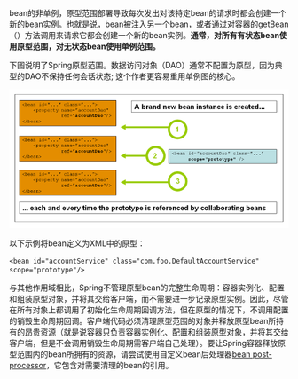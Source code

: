 bean的非单例，原型范围部署导致每次发出对该特定bean的请求时都会创建一个新的bean实例。也就是说，bean被注入另一个bean，或者通过对容器的getBean（）方法调用来请求它都会创建一个新的bean实例。**通常，对所有有状态bean使用原型范围，对无状态bean使用单例范围。**

下图说明了Spring原型范围。数据访问对象（DAO）通常不配置为原型，因为典型的DAO不保持任何会话状态; 这个作者更容易重用单例图的核心。

![](/assets/prototype.png)

以下示例将bean定义为XML中的原型：

```
<bean id="accountService" class="com.foo.DefaultAccountService" scope="prototype"/>
```

与其他作用域相比，Spring不管理原型bean的完整生命周期：容器实例化、配置和组装原型对象，并将其交给客户端，而不需要进一步记录原型实例。因此，尽管在所有对象上都调用了初始化生命周期回调方法，但在原型的情况下，不调用配置的销毁生命周期回调。客户端代码必须清理原型范围的对象并释放原型bean所持有的昂贵资源（就是说容器只负责容器实例化、配置和组装原型对象，并将其交给客户端，但是不会调用销毁生命周期需客户端自己处理）。要让Spring容器释放原型范围内的bean所拥有的资源，请尝试使用自定义bean后处理器[bean post-processor](https://docs.spring.io/spring/docs/4.3.20.RELEASE/spring-framework-reference/htmlsingle/#beans-factory-extension-bpp)，它包含对需要清理的bean的引用。

